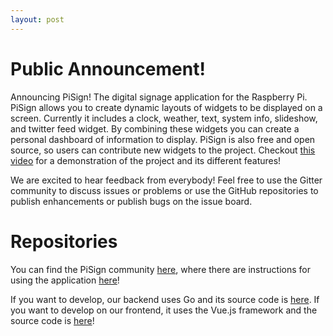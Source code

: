 ```yaml
---
layout: post
---
```


<h1> Public Announcement! </h1>

Announcing PiSign! The digital signage application for the Raspberry Pi. PiSign allows you to create dynamic layouts of widgets to be displayed on a screen. Currently it includes a clock, weather, text, system info, slideshow, and twitter feed widget. By combining these widgets you can create a personal dashboard of information to display. PiSign is also free and open source, so users can contribute new widgets to the project. Checkout [this video](https://streamable.com/hw73e0) for a demonstration of the project and its different features!

We are excited to hear feedback from everybody! Feel free to use the Gitter community to discuss issues or problems or use the GitHub repositories to publish enhancements or publish bugs on the issue board.

# Repositories

You can find the PiSign community [here](https://github.com/pisign), where there are instructions for using the application [here](https://github.com/pisign/pisign-instructions)!

If you want to develop, our backend uses Go and its source code is [here](https://github.com/pisign/pisign-backend). If you want to develop on our frontend, it uses the Vue.js framework and the source code is [here](https://github.com/pisign/pisign-frontend)!
